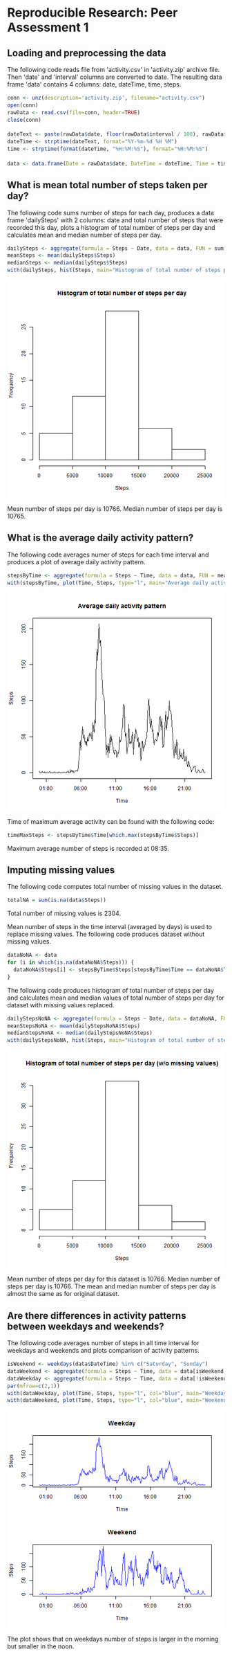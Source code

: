 # Reproducible Research: Peer Assessment 1


## Loading and preprocessing the data
The following code reads file from 'activity.csv' in 'activity.zip' archive file. Then 'date' and 'interval' columns are converted to date. The resulting data frame 'data' contains 4 columns: date, dateTime, time, steps.

```r
conn <- unz(description='activity.zip', filename="activity.csv")
open(conn)
rawData <- read.csv(file=conn, header=TRUE)
close(conn)

dateText <- paste(rawData$date, floor(rawData$interval / 100), rawData$interval %% 100)
dateTime <- strptime(dateText, format="%Y-%m-%d %H %M")
time <- strptime(format(dateTime, "%H:%M:%S"), format="%H:%M:%S")

data <- data.frame(Date = rawData$date, DateTime = dateTime, Time = time, Steps = rawData$steps)
```


## What is mean total number of steps taken per day?
The following code sums number of steps for each day, produces a data frame 'dailySteps' with 2 columns: date and total number of steps that were recorded this day, plots a histogram of total number of steps per day and calculates mean and median number of steps per day.

```r
dailySteps <- aggregate(formula = Steps ~ Date, data = data, FUN = sum)
meanSteps <- mean(dailySteps$Steps)
medianSteps <- median(dailySteps$Steps)
with(dailySteps, hist(Steps, main="Histogram of total number of steps per day"))
```

![plot of chunk unnamed-chunk-2](figure/unnamed-chunk-2.png) 

Mean number of steps per day is 10766. Median number of steps per day is 10765.


## What is the average daily activity pattern?
The following code averages numer of steps for each time interval and produces a plot of average daily activity pattern.

```r
stepsByTime <- aggregate(formula = Steps ~ Time, data = data, FUN = mean)
with(stepsByTime, plot(Time, Steps, type="l", main="Average daily activity pattern"))
```

![plot of chunk unnamed-chunk-3](figure/unnamed-chunk-3.png) 

Time of maximum average activity can be found with the following code:

```r
timeMaxSteps <- stepsByTime$Time[which.max(stepsByTime$Steps)]
```
Maximum average number of steps is recorded at 08:35.

## Imputing missing values
The following code computes total number of missing values in the dataset.

```r
totalNA = sum(is.na(data$Steps))
```
Total number of missing values is 2304.

Mean number of steps in the time interval (averaged by days) is used to replace missing values. The following code produces dataset without missing values.

```r
dataNoNA <- data
for (i in which(is.na(dataNoNA$Steps))) {
  dataNoNA$Steps[i] <- stepsByTime$Steps[stepsByTime$Time == dataNoNA$Time[i]]
}
```

The following code produces histogram of total number of steps per day and calculates mean and median values of total number of steps per day for dataset with missing values replaced.

```r
dailyStepsNoNA <- aggregate(formula = Steps ~ Date, data = dataNoNA, FUN = sum)
meanStepsNoNA <- mean(dailyStepsNoNA$Steps)
medianStepsNoNA <- median(dailyStepsNoNA$Steps)
with(dailyStepsNoNA, hist(Steps, main="Histogram of total number of steps per day (w/o missing values)"))
```

![plot of chunk unnamed-chunk-7](figure/unnamed-chunk-7.png) 

Mean number of steps per day for this dataset is 10766. Median number of steps per day is 10766. The mean and median number of steps per day is almost the same as for original dataset.
## Are there differences in activity patterns between weekdays and weekends?
The following code averages number of steps in all time interval for weekdays and weekends and plots comparison of activity patterns.

```r
isWeekend <- weekdays(data$DateTime) %in% c("Saturday", "Sunday")
dataWeekend <- aggregate(formula = Steps ~ Time, data = data[isWeekend, ], FUN = mean)
dataWeekday <- aggregate(formula = Steps ~ Time, data = data[!isWeekend, ], FUN = mean)
par(mfrow=c(2,1))
with(dataWeekday, plot(Time, Steps, type="l", col="blue", main="Weekday"))
with(dataWeekend, plot(Time, Steps, type="l", col="blue", main="Weekend"))
```

![plot of chunk unnamed-chunk-8](figure/unnamed-chunk-8.png) 

The plot shows that on weekdays number of steps is larger in the morning but smaller in the noon.
